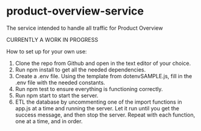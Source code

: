 # product-overview-service
The service intended to handle all traffic for Product Overview

CURRENTLY A WORK IN PROGRESS

How to set up for your own use:

1) Clone the repo from Github and open in the text editor of your choice.
2) Run npm install to get all the needed dependencies.
3) Create a .env file. Using the template from dotenvSAMPLE.js, fill in the .env file with the needed constants.
4) Run npm test to ensure everything is functioning correctly.
5) Run npm start to start the server.
6) ETL the database by uncommenting one of the import functions in app.js at a time and running the server. Let it run until you get the success message, and then stop the server. Repeat with each function, one at a time, and in order.
